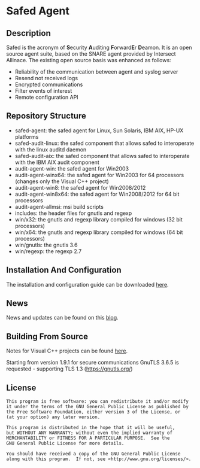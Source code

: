 # Safed Agent

## Description

Safed is the acronym of **S**ecurity **A**uditing **F**orward**E**r **D**eamon. It is an open source agent suite, based on the SNARE agent provided by Intersect Allinace. 
The existing open source basis was enhanced as follows:
- Reliability of the communication between agent and syslog server
- Resend not received logs
- Encrypted communications
- Filter events of interest
- Remote configuration API


## Repository Structure

- safed-agent: the safed agent for Linux, Sun Solaris, IBM AIX, HP-UX platforms
- safed-audit-linux: the safed component that allows safed to interoperate with the linux auditd daemon
- safed-audit-aix: the safed component that allows safed to interoperate with the IBM AIX audit component
- audit-agent-win: the safed agent for Win2003
- audit-agent-winx64: the safed agent for Win2003 for 64 processors (changes only the Visual C++ project)
- audit-agent-win8: the safed agent for Win2008/2012
- audit-agent-win8x64: the safed agent for Win2008/2012 for 64 bit processors
- audit-agent-allmsi: msi build scripts 
- includes: the header files for gnutls and regexp 
- win/x32: the gnutls and regexp library compiled for windows (32 bit processors)
- win/x64: the gnutls and regexp library compiled for windows (64 bit processors)
- win/gnutls: the gnutls 3.6 
- win/regexp: the regexp 2.7



## Installation And Configuration

The installation and configuration guide can be downloaded [here](https://www.neteye-blog.com/wp-content/uploads/2018/12/Safed_installation.pdf).


## News

News and updates can be found on this [blog](http://www.neteye-blog.com/?s=Safed&x=0&y=0&lang=en).


## Building From Source

Notes for Visual C++ projects can be found [here](http://www.neteye-blog.com/wp-content/uploads/2011/09/projectnotes.pdf).

Starting from version 1.9.1 for secure communications GnuTLS 3.6.5 is requested - supporting TLS 1.3 (https://gnutls.org/)

## License

```
This program is free software: you can redistribute it and/or modify
it under the terms of the GNU General Public License as published by
the Free Software Foundation, either version 3 of the License, or
(at your option) any later version.

This program is distributed in the hope that it will be useful,
but WITHOUT ANY WARRANTY; without even the implied warranty of
MERCHANTABILITY or FITNESS FOR A PARTICULAR PURPOSE.  See the
GNU General Public License for more details.

You should have received a copy of the GNU General Public License
along with this program.  If not, see <http://www.gnu.org/licenses/>.
```



